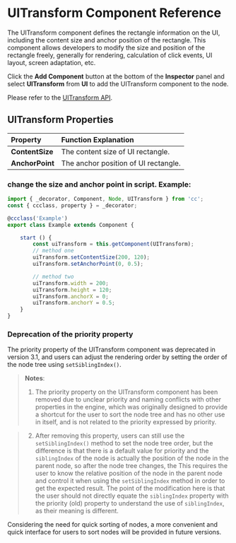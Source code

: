 # UITransform Component Reference

The UITransform component defines the rectangle information on the UI, including the content size and anchor position of the rectangle. This component allows developers to modify the size and position of the rectangle freely, generally for rendering, calculation of click events, UI layout, screen adaptation, etc.

Click the __Add Component__ button at the bottom of the __Inspector__ panel and select __UITransform__ from __UI__ to add the UITransform component to the node.

Please refer to the [UITransform API](__APIDOC__/en/classes/ui.uitransform.html).

## UITransform Properties

| Property | Function Explanation
| :-------------- | :----------- |
| **ContentSize** | The content size of UI rectangle.
| **AnchorPoint** | The anchor position of UI rectangle.

### change the size and anchor point in script. Example:

```ts
import { _decorator, Component, Node, UITransform } from 'cc';
const { ccclass, property } = _decorator;

@ccclass('Example')
export class Example extends Component {

    start () {
        const uiTransform = this.getComponent(UITransform);
        // method one
        uiTransform.setContentSize(200, 120);
        uiTransform.setAnchorPoint(0, 0.5);

        // method two
        uiTransform.width = 200;
        uiTransform.height = 120;
        uiTransform.anchorX = 0;
        uiTransform.anchorY = 0.5;
    }
}
```

### Deprecation of the priority property

The priority property of the UITransform component was deprecated in version 3.1, and users can adjust the rendering order by setting the order of the node tree using `setSiblingIndex()`.

> **Notes**:
> 1. The priority property on the UITransform component has been removed due to unclear priority and naming conflicts with other properties in the engine, which was originally designed to provide a shortcut for the user to sort the node tree and has no other use in itself, and is not related to the priority expressed by priority.

> 2. After removing this property, users can still use the `setSiblingIndex()` method to set the node tree order, but the difference is that there is a default value for priority and the `siblingIndex` of the node is actually the position of the node in the parent node, so after the node tree changes, the This requires the user to know the relative position of the node in the parent node and control it when using the `setSiblingIndex` method in order to get the expected result. The point of the modification here is that the user should not directly equate the `siblingIndex` property with the priority (old) property to understand the use of `siblingIndex`, as their meaning is different.

Considering the need for quick sorting of nodes, a more convenient and quick interface for users to sort nodes will be provided in future versions.
